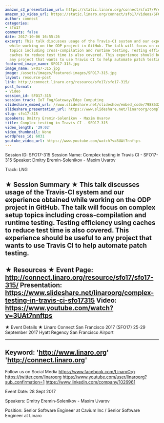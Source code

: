 ```yaml
---
amazon_s3_presentation_url: https://static.linaro.org/connect/sfo17/Presentations/SFO17-315-%20OpenDataPlane%20Testing%20in%20Travis.pdf
amazon_s3_video_url: https://static.linaro.org/connect/sfo17/Videos/SFO17-315%20-%20Complex%20testing%20in%20Travis%20CI.mp4
author: connect
categories:
- sfo17
comments: false
date: 2017-10-06 16:55:26
excerpt: This talk discusses usage of the Travis-CI system and our experience obtained
  while working on the ODP project in GitHub. The talk will focus on complex setup
  topics including cross-compilation and runtime testing. Testing efficiency using
  caches to reduce test time is also covered. This experience should be useful to
  any project that wants to use Travis CI to help automate patch testing.
featured_image_name: SFO17-315.jpg
image_name: SFO17-315.jpg
image: /assets/images/featured-images/SFO17-315.jpg
layout: resource-post
link: http://connect.linaro.org/resource/sfo17/sfo17-315/
post_format:
- Video
session_id: SFO17-315
session_track: IoT Fog/Gateway/Edge Computing
slideshare_embed_url: //www.slideshare.net/slideshow/embed_code/79885327
slideshare_presentation_url: https://www.slideshare.net/linaroorg/complex-testing-in-travis-ci-sfo17315
slug: sfo17-315
speakers: Dmitry Eremin-Solenikov - Maxim Uvarov
title: Complex testing in Travis CI - SFO17-315
video_length: '29:02'
video_thumbnail: None
wordpress_id: 6031
youtube_video_url: https://www.youtube.com/watch?v=3UAt7nnftps
---
```


Session ID: SFO17-315
Session Name: Complex testing in Travis CI - SFO17-315
Speaker: Dmitry Eremin-Solenikov - Maxim Uvarov

Track: LNG


★ Session Summary ★
This talk discusses usage of the Travis-CI system and our experience obtained while working on the ODP project in GitHub. The talk will focus on complex setup topics including cross-compilation and runtime testing. Testing efficiency using caches to reduce test time is also covered. This experience should be useful to any project that wants to use Travis CI to help automate patch testing.
---------------------------------------------------
★ Resources ★
Event Page: http://connect.linaro.org/resource/sfo17/sfo17-315/
Presentation: https://www.slideshare.net/linaroorg/complex-testing-in-travis-ci-sfo17315
Video: https://www.youtube.com/watch?v=3UAt7nnftps
 ---------------------------------------------------

★ Event Details ★
Linaro Connect San Francisco 2017 (SFO17)
25-29 September 2017
Hyatt Regency San Francisco Airport

---------------------------------------------------
Keyword:
'http://www.linaro.org'
'http://connect.linaro.org'
---------------------------------------------------
Follow us on Social Media
https://www.facebook.com/LinaroOrg
https://twitter.com/linaroorg
https://www.youtube.com/user/linaroorg?sub_confirmation=1
https://www.linkedin.com/company/1026961

Event Date: 28 Sept 2017

Speakers: Dmitry Eremin-Solenikov - Maxim Uvarov

Position: Senior Software Engineer
at Cavium Inc / Senior Software Engineer at Linaro